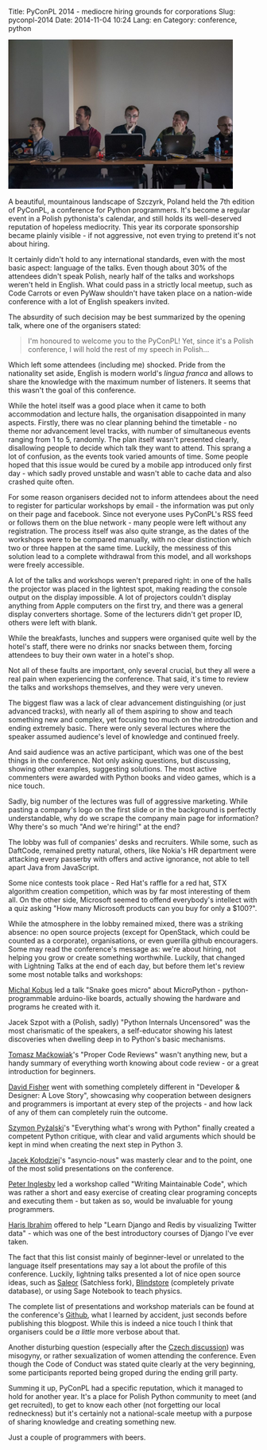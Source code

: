 Title: PyConPL 2014 - mediocre hiring grounds for corporations
Slug: pyconpl-2014
Date: 2014-11-04 10:24
Lang: en
Category: conference, python

<a href="http://pl.pycon.org/2014/">
  <img class="article-img" src="images/05_pyconpl/pyconpl.jpg" style="width: auto; height: 300px;" title="PyConPL 2014, photo by Patryk Strugacz">
</a>

A beautiful, mountainous landscape of Szczyrk, Poland held the 7th edition of PyConPL, a conference for Python programmers. It's become a regular event in a Polish pythonista's calendar, and still holds its well-deserved reputation of hopeless mediocrity. This year its corporate sponsorship became plainly visible - if not aggressive, not even trying to pretend it's not about hiring.

It certainly didn't hold to any international standards, even with the most basic aspect: language of the talks. Even though about 30% of the attendees didn't speak Polish, nearly half of the talks and workshops weren't held in English. What could pass in a strictly local meetup, such as Code Carrots or even PyWaw shouldn't have taken place on a nation-wide conference with a lot of English speakers invited.

The absurdity of such decision may be best summarized by the opening talk, where one of the organisers stated:

> I'm honoured to welcome you to the PyConPL! Yet, since it's a Polish conference, I will hold the rest of my speech in Polish...

Which left some attendees (including me) shocked. Pride from the nationality set aside, English is modern world's *lingua franca* and allows to share the knowledge with the maximum number of listeners. It seems that this wasn't the goal of this conference.

While the hotel itself was a good place when it came to both accommodation and lecture halls, the organisation disappointed in many aspects. Firstly, there was no clear planning behind the timetable - no theme nor advancement level tracks, with number of simultaneous events ranging from 1 to 5, randomly. The plan itself wasn't presented clearly, disallowing people to decide which talk they want to attend. This sprang a lot of confusion, as the events took varied amounts of time. Some people hoped that this issue would be cured by a mobile app introduced only first day - which sadly proved unstable and wasn't able to cache data and also crashed quite often.

For some reason organisers decided not to inform attendees about the need to register for particular workshops by email - the information was put only on their page and facebook. Since not everyone uses PyConPL's RSS feed or follows them on the blue network - many people were left without any registration. The process itself was also quite strange, as the dates of the workshops were to be compared manually, with no clear distinction which two or three happen at the same time. Luckily, the messiness of this solution lead to a complete withdrawal from this model, and all workshops were freely accessible.

A lot of the talks and workshops weren't prepared right: in one of the halls the projector was placed in the lightest spot, making reading the console output on the display impossible. A lot of projectors couldn't display anything from Apple computers on the first try, and there was a general display converters shortage. Some of the lecturers didn't get proper ID, others were left with blank.

While the breakfasts, lunches and suppers were organised quite well by the hotel's staff, there were no drinks nor snacks between them, forcing attendees to buy their own water in a hotel's shop.

Not all of these faults are important, only several crucial, but they all were a real pain when experiencing the conference. That said, it's time to review the talks and workshops themselves, and they were very uneven.

The biggest flaw was a lack of clear advancement distinguishing (or just advanced tracks), with nearly all of them aspiring to show and teach something new and complex, yet focusing too much on the introduction and ending extremely basic. There were only several lectures where the speaker assumed audience's level of knowledge and continued freely.

And said audience was an active participant, which was one of the best things in the conference. Not only asking questions, but discussing, showing other examples, suggesting solutions. The most active commenters were awarded with Python books and video games, which is a nice touch.

Sadly, big number of the lectures was full of aggressive marketing. While pasting a company's logo on the first slide or in the background is perfectly understandable, why do we scrape the company main page for information? Why there's so much "And we're hiring!" at the end?

The lobby was full of companies' desks and recruiters. While some, such as DaftCode, remained pretty natural, others, like Nokia's HR department were attacking every passerby with offers and active ignorance, not able to tell apart Java from JavaScript.

Some nice contests took place - Red Hat's raffle for a red hat, STX algorithm creation competition, which was by far most interesting of them all. On the other side, Microsoft seemed to offend everybody's intellect with a quiz asking "How many Microsoft products can you buy for only a $100?".

While the atmosphere in the lobby remained mixed, there was a striking absence: no open source projects (except for OpenStack, which could be counted as a corporate), organisations, or even guerilla github encouragers. Some may read the conference's message as: we're about hiring, not helping you grow or create something worthwhile. Luckily, that changed with Lightning Talks at the end of each day, but before them let's review some most notable talks and workshops:

[Michal Kobus](https://github.com/Zhebr) led a talk "Snake goes micro" about MicroPython - python-programmable arduino-like boards, actually showing the hardware and programs he created with it.

Jacek Szpot with a (Polish, sadly) "Python Internals Uncensored" was the most charismatic of the speakers, a self-educator showing his latest discoveries when dwelling deep in to Python's basic mechanisms.

[Tomasz Maćkowiak](https://github.com/kurazu)'s "Proper Code Reviews" wasn't anything new, but a handy summary of everything worth knowing about code review - or a great introduction for beginners.

[David Fisher](http://www.glasspanther.com/) went with something completely different in "Developer & Designer: A Love Story", showcasing why cooperation between designers and programmers is important at every step of the projects - and how lack of any of them can completely ruin the outcome.

[Szymon Pyżalski](https://github.com/zefciu)'s "Everything what's wrong with Python" finally created a competent Python critique, with clear and valid arguments which should be kept in mind when creating the next step in Python 3.

[Jacek Kołodziej](http://kolodziejj.info/)'s "asyncio-nous" was masterly clear and to the point, one of the most solid presentations on the conference.

[Peter Inglesby](https://github.com/inglesp) led a workshop called "Writing Maintainable Code", which was rather a short and easy exercise of creating clear programing concepts and executing them - but taken as so, would be invaluable for young programmers.

[Haris Ibrahim](https://github.com/harisibrahimkv) offered to help "Learn Django and Redis by visualizing Twitter data" - which was one of the best introductory courses of Django I've ever taken.

The fact that this list consist mainly of beginner-level or unrelated to the language itself presentations may say a lot about the profile of this conference. Luckily, lightning talks presented a lot of nice open source ideas, such as [Saleor](http://blindstore.github.io/) (Satchless fork), [Blindstore](http://blindstore.github.io/) (completely private database), or using Sage Notebook to teach physics.

The complete list of presentations and workshop materials can be found at the conference's [Github](https://github.com/PyConPL/Book/tree/master/2014), what I learned by accident, just seconds before publishing this blogpost. While this is indeed a nice touch I think that organisers could be *a little* more verbose about that.

Another disturbing question (especially after the [Czech discussion](https://www.youtube.com/watch?v=G-9VgEtK4Y8)) was misogyny, or rather sexualization of women attending the conference. Even though the Code of Conduct was stated quite clearly at the very beginning, some participants reported being groped during the ending grill party.

Summing it up, PyConPL had a specific reputation, which it managed to hold for another year. It's a place for Polish Python community to meet (and get recruited), to get to know each other (not forgetting our local redneckness) but it's certainly not a national-scale meetup with a purpose of sharing knowledge and creating something new.

Just a couple of programmers with beers.
